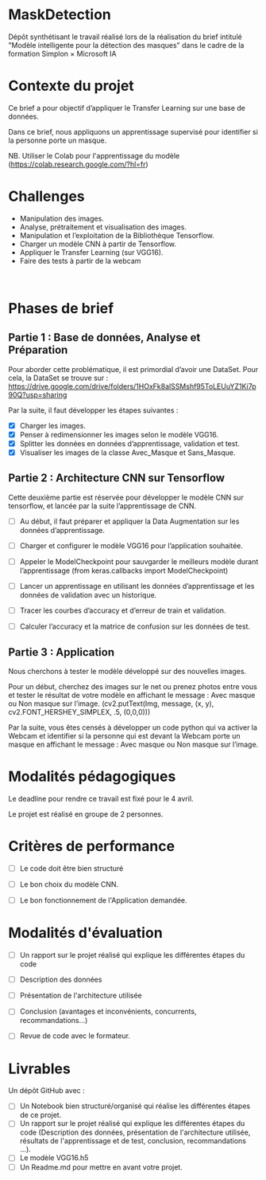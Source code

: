 # MaskDetection
Dépôt synthétisant le travail réalisé lors de la réalisation du brief intitulé "Modèle intelligente pour la détection des masques" dans le cadre de la formation Simplon × Microsoft IA


# Contexte du projet

Ce brief a pour objectif d’appliquer le Transfer Learning sur une base de données.

Dans ce brief, nous appliquons un apprentissage supervisé pour identifier si la personne porte un masque.

NB. Utiliser le Colab pour l'apprentissage du modèle (https://colab.research.google.com/?hl=fr)


# Challenges

- Manipulation des images.
- Analyse, prétraitement et visualisation des images.
- Manipulation et l’exploitation de la Bibliothèque Tensorflow.
- Charger un modèle CNN à partir de Tensorflow.
- Appliquer le Transfer Learning (sur VGG16).
- Faire des tests à partir de la webcam

​
# Phases de brief
## Partie 1 : Base de données, Analyse et Préparation

Pour aborder cette problématique, il est primordial d’avoir une DataSet. Pour cela, la DataSet se trouve sur : https://drive.google.com/drive/folders/1HOxFk8alSSMshf95ToLEUuYZ1Ki7p90Q?usp=sharing

Par la suite, il faut développer les étapes suivantes :

- [x] Charger les images.
- [x] Penser à redimensionner les images selon le modèle VGG16.
- [x] Splitter les données en données d’apprentissage, validation et test.
- [x] Visualiser les images de la classe Avec_Masque et Sans_Masque.
​

## Partie 2 : Architecture CNN sur Tensorflow​

Cette deuxième partie est réservée pour développer le modèle CNN sur tensorflow, et lancée par la suite l’apprentissage de CNN.

- [ ] Au début, il faut préparer et appliquer la Data Augmentation sur les données d’apprentissage.
- [ ] Charger et configurer le modèle VGG16 pour l’application souhaitée.
- [ ] Appeler le ModelCheckpoint pour sauvgarder le meilleurs modèle durant l’apprentissage (from keras.callbacks import ModelCheckpoint)
- [ ] Lancer un apprentissage en utilisant les données d’apprentissage et les données de validation avec un historique.
- [ ] Tracer les courbes d’accuracy et d’erreur de train et validation.
- [ ] Calculer l’accuracy et la matrice de confusion sur les données de test.


## Partie 3 : Application

Nous cherchons à tester le modèle développé sur des nouvelles images.​

Pour un début, cherchez des images sur le net ou prenez photos entre vous et tester le résultat de votre modèle en affichant le message : Avec masque ou Non masque sur l’image. (cv2.putText(Img, message, (x, y), cv2.FONT_HERSHEY_SIMPLEX, .5, (0,0,0)))​

Par la suite, vous êtes censés à développer un code python qui va activer la Webcam et identifier si la personne qui est devant la Webcam porte un masque en affichant le message : Avec masque ou Non masque sur l’image.


# Modalités pédagogiques

Le deadline pour rendre ce travail est fixé pour le 4 avril.

Le projet est réalisé en groupe de 2 personnes.


# Critères de performance

- [ ] Le code doit être bien structuré
- [ ] Le bon choix du modèle CNN.
- [ ] Le bon fonctionnement de l'Application demandée.


# Modalités d'évaluation

- [ ] Un rapport sur le projet réalisé qui explique les différentes étapes du code
- [ ] Description des données
- [ ] Présentation de l'architecture utilisée
- [ ] Conclusion (avantages et inconvénients, concurrents, recommandations…)
- [ ] Revue de code avec le formateur.


# Livrables

Un dépôt GitHub avec :

- [ ] Un Notebook bien structuré/organisé qui réalise les différentes étapes de ce projet.
- [ ] Un rapport sur le projet réalisé qui explique les différentes étapes du code (Description des données, présentation de l'architecture utilisée, résultats de l'apprentissage et de test, conclusion, recommandations ...).
- [ ] Le modèle VGG16.h5
- [ ] Un Readme.md pour mettre en avant votre projet.